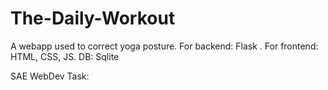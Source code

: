 # The-Daily-Workout
A webapp used to correct yoga posture.  For backend: Flask . For frontend: HTML, CSS, JS. DB: Sqlite

SAE WebDev Task:


